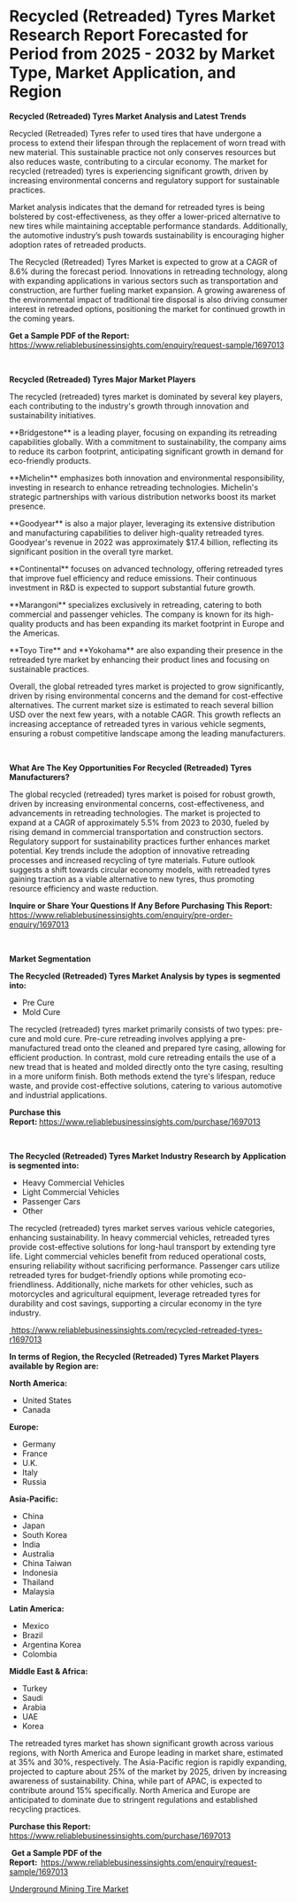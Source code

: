 <p><h1>Recycled (Retreaded) Tyres Market Research Report Forecasted for Period from 2025 -  2032 by Market Type, Market Application, and Region</h1></p><p><strong>Recycled (Retreaded) Tyres Market Analysis and Latest Trends</strong></p>
<p><p>Recycled (Retreaded) Tyres refer to used tires that have undergone a process to extend their lifespan through the replacement of worn tread with new material. This sustainable practice not only conserves resources but also reduces waste, contributing to a circular economy. The market for recycled (retreaded) tyres is experiencing significant growth, driven by increasing environmental concerns and regulatory support for sustainable practices. </p><p>Market analysis indicates that the demand for retreaded tyres is being bolstered by cost-effectiveness, as they offer a lower-priced alternative to new tires while maintaining acceptable performance standards. Additionally, the automotive industry’s push towards sustainability is encouraging higher adoption rates of retreaded products. </p><p>The Recycled (Retreaded) Tyres Market is expected to grow at a CAGR of 8.6% during the forecast period. Innovations in retreading technology, along with expanding applications in various sectors such as transportation and construction, are further fueling market expansion. A growing awareness of the environmental impact of traditional tire disposal is also driving consumer interest in retreaded options, positioning the market for continued growth in the coming years.</p></p>
<p><strong>Get a Sample PDF of the Report:&nbsp;</strong> <a href="https://www.reliablebusinessinsights.com/enquiry/request-sample/1697013?utm_campaign=3113&utm_medium=2&utm_source=Github&utm_content=ia&utm_term=27032025&utm_id=recycled-retreaded-tyres">https://www.reliablebusinessinsights.com/enquiry/request-sample/1697013</a></p>
<p>&nbsp;</p>
<p><strong>Recycled (Retreaded) Tyres Major Market Players</strong></p>
<p><p>The recycled (retreaded) tyres market is dominated by several key players, each contributing to the industry's growth through innovation and sustainability initiatives. </p><p>**Bridgestone** is a leading player, focusing on expanding its retreading capabilities globally. With a commitment to sustainability, the company aims to reduce its carbon footprint, anticipating significant growth in demand for eco-friendly products. </p><p>**Michelin** emphasizes both innovation and environmental responsibility, investing in research to enhance retreading technologies. Michelin's strategic partnerships with various distribution networks boost its market presence. </p><p>**Goodyear** is also a major player, leveraging its extensive distribution and manufacturing capabilities to deliver high-quality retreaded tyres. Goodyear's revenue in 2022 was approximately $17.4 billion, reflecting its significant position in the overall tyre market. </p><p>**Continental** focuses on advanced technology, offering retreaded tyres that improve fuel efficiency and reduce emissions. Their continuous investment in R&D is expected to support substantial future growth. </p><p>**Marangoni** specializes exclusively in retreading, catering to both commercial and passenger vehicles. The company is known for its high-quality products and has been expanding its market footprint in Europe and the Americas.</p><p>**Toyo Tire** and **Yokohama** are also expanding their presence in the retreaded tyre market by enhancing their product lines and focusing on sustainable practices. </p><p>Overall, the global retreaded tyres market is projected to grow significantly, driven by rising environmental concerns and the demand for cost-effective alternatives. The current market size is estimated to reach several billion USD over the next few years, with a notable CAGR. This growth reflects an increasing acceptance of retreaded tyres in various vehicle segments, ensuring a robust competitive landscape among the leading manufacturers.</p></p>
<p>&nbsp;</p>
<p><strong>What Are The Key Opportunities For Recycled (Retreaded) Tyres Manufacturers?</strong></p>
<p><p>The global recycled (retreaded) tyres market is poised for robust growth, driven by increasing environmental concerns, cost-effectiveness, and advancements in retreading technologies. The market is projected to expand at a CAGR of approximately 5.5% from 2023 to 2030, fueled by rising demand in commercial transportation and construction sectors. Regulatory support for sustainability practices further enhances market potential. Key trends include the adoption of innovative retreading processes and increased recycling of tyre materials. Future outlook suggests a shift towards circular economy models, with retreaded tyres gaining traction as a viable alternative to new tyres, thus promoting resource efficiency and waste reduction.</p></p>
<p><strong>Inquire or Share Your Questions If Any Before Purchasing This Report:</strong> <a href="https://www.reliablebusinessinsights.com/enquiry/pre-order-enquiry/1697013?utm_campaign=3113&utm_medium=2&utm_source=Github&utm_content=ia&utm_term=27032025&utm_id=recycled-retreaded-tyres">https://www.reliablebusinessinsights.com/enquiry/pre-order-enquiry/1697013</a></p>
<p>&nbsp;</p>
<p><strong>Market Segmentation</strong></p>
<p><strong>The Recycled (Retreaded) Tyres Market Analysis by types is segmented into:</strong></p>
<p><ul><li>Pre Cure</li><li>Mold Cure</li></ul></p>
<p><p>The recycled (retreaded) tyres market primarily consists of two types: pre-cure and mold cure. Pre-cure retreading involves applying a pre-manufactured tread onto the cleaned and prepared tyre casing, allowing for efficient production. In contrast, mold cure retreading entails the use of a new tread that is heated and molded directly onto the tyre casing, resulting in a more uniform finish. Both methods extend the tyre's lifespan, reduce waste, and provide cost-effective solutions, catering to various automotive and industrial applications.</p></p>
<p><strong>Purchase this Report:&nbsp;</strong><a href="https://www.reliablebusinessinsights.com/purchase/1697013?utm_campaign=3113&utm_medium=2&utm_source=Github&utm_content=ia&utm_term=27032025&utm_id=recycled-retreaded-tyres">https://www.reliablebusinessinsights.com/purchase/1697013</a></p>
<p>&nbsp;</p>
<p><strong>The Recycled (Retreaded) Tyres Market Industry Research by Application is segmented into:</strong></p>
<p><ul><li>Heavy Commercial Vehicles</li><li>Light Commercial Vehicles</li><li>Passenger Cars</li><li>Other</li></ul></p>
<p><p>The recycled (retreaded) tyres market serves various vehicle categories, enhancing sustainability. In heavy commercial vehicles, retreaded tyres provide cost-effective solutions for long-haul transport by extending tyre life. Light commercial vehicles benefit from reduced operational costs, ensuring reliability without sacrificing performance. Passenger cars utilize retreaded tyres for budget-friendly options while promoting eco-friendliness. Additionally, niche markets for other vehicles, such as motorcycles and agricultural equipment, leverage retreaded tyres for durability and cost savings, supporting a circular economy in the tyre industry.</p></p>
<p><a href="https://www.reliablebusinessinsights.com/recycled-retreaded-tyres-r1697013?utm_campaign=3113&utm_medium=2&utm_source=Github&utm_content=ia&utm_term=27032025&utm_id=recycled-retreaded-tyres">&nbsp;https://www.reliablebusinessinsights.com/recycled-retreaded-tyres-r1697013</a></p>
<p><strong>In terms of Region, the Recycled (Retreaded) Tyres Market Players available by Region are:</strong></p>
<p>
    <p> <strong> North America: </strong>
        <ul>
            <li>United States</li>
            <li>Canada</li>
        </ul>
        </p> 
    <p> <strong> Europe: </strong>
        <ul>
            <li>Germany</li>
            <li>France</li>
            <li>U.K.</li>
            <li>Italy</li>
            <li>Russia</li>
        </ul>
        </p> 
    <p> <strong> Asia-Pacific: </strong>
        <ul>
            <li>China</li>
            <li>Japan</li>
            <li>South Korea</li>
            <li>India</li>
            <li>Australia</li>
            <li>China Taiwan</li>
            <li>Indonesia</li>
            <li>Thailand</li>
            <li>Malaysia</li>
        </ul>
        </p> 
    <p> <strong> Latin America: </strong>
        <ul>
            <li>Mexico</li>
            <li>Brazil</li>
            <li>Argentina Korea</li>
            <li>Colombia</li>
        </ul>
        </p> 
    <p> <strong> Middle East & Africa: </strong>
        <ul>
            <li>Turkey</li>
            <li>Saudi</li>
            <li>Arabia</li>
            <li>UAE</li>
            <li>Korea</li>
        </ul>
    </p>
    </p>
<p><p>The retreaded tyres market has shown significant growth across various regions, with North America and Europe leading in market share, estimated at 35% and 30%, respectively. The Asia-Pacific region is rapidly expanding, projected to capture about 25% of the market by 2025, driven by increasing awareness of sustainability. China, while part of APAC, is expected to contribute around 15% specifically. North America and Europe are anticipated to dominate due to stringent regulations and established recycling practices.</p></p>
<p><strong>Purchase this Report: </strong><a href="https://www.reliablebusinessinsights.com/purchase/1697013?utm_campaign=3113&utm_medium=2&utm_source=Github&utm_content=ia&utm_term=27032025&utm_id=recycled-retreaded-tyres">https://www.reliablebusinessinsights.com/purchase/1697013</a></p>
<p>&nbsp;<strong>Get a Sample PDF of the Report:&nbsp;&nbsp;</strong><a href="https://www.reliablebusinessinsights.com/enquiry/request-sample/1697013?utm_campaign=3113&utm_medium=2&utm_source=Github&utm_content=ia&utm_term=27032025&utm_id=recycled-retreaded-tyres">https://www.reliablebusinessinsights.com/enquiry/request-sample/1697013</a></p>
<p><strong></strong></p>
<p><p><a href="https://github.com/shrebasokib/Market-Research-Report-List-1/blob/main/underground-mining-tire-market.md?utm_campaign=3113&utm_medium=2&utm_source=Github&utm_content=ia&utm_term=27032025&utm_id=recycled-retreaded-tyres">Underground Mining Tire Market</a></p></p>